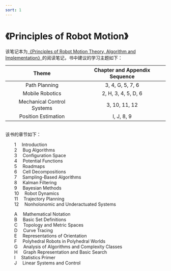 ```yaml
---
sort: 1
---
```


# 《Principles of Robot Motion》

该笔记本为[《Principles of Robot Motion Theory, Algorithm and Implementation》](https://github.com/yangmingustb/planning_books_1)的阅读笔记，书中建议的学习主题如下：

<style>
table
{
    margin: auto;
}
</style>

|Theme|Chapter and Appendix Sequence|
|:----:|:----:|
|Path Planning|3, 4, G, 5, 7, 6|
|Mobile Robotics|2, H, 3, 4, 5, D, 6|
|Mechanical Control Systems|3, 10, 11, 12|
|Position Estimation|I, J, 8, 9|

<br />

该书的章节如下：

   &emsp;&emsp;1   &emsp;Introduction  
   &emsp;&emsp;2   &emsp;Bug Algorithms  
   &emsp;&emsp;3   &emsp;Configuration Space  
   &emsp;&emsp;4   &emsp;Potential Functions  
   &emsp;&emsp;5   &emsp;Roadmaps  
   &emsp;&emsp;6   &emsp;Cell Decompositions  
   &emsp;&emsp;7   &emsp;Sampling-Based Algorithms  
   &emsp;&emsp;8   &emsp;Kalman Filtering  
   &emsp;&emsp;9   &emsp;Bayesian Methods  
   &emsp;&emsp;10  &emsp;Robot Dynamics  
   &emsp;&emsp;11  &emsp;Trajectory Planning  
   &emsp;&emsp;12  &emsp;Nonholonomic and Underactuated Systems  

   &emsp;&emsp;A   &emsp;Mathematical Notation  
   &emsp;&emsp;B   &emsp;Basic Set Definitions  
   &emsp;&emsp;C   &emsp;Topology and Metric Spaces  
   &emsp;&emsp;D   &emsp;Curve Tracing  
   &emsp;&emsp;E   &emsp;Representations of Orientation  
   &emsp;&emsp;F   &emsp;Polyhedral Robots in Polyhedral Worlds  
   &emsp;&emsp;G   &emsp;Analysis of Algorithms and Complexity Classes  
   &emsp;&emsp;H   &emsp;Graph Representation and Basic Search  
   &emsp;&emsp;I   &emsp;Statistics Primer  
   &emsp;&emsp;J   &emsp;Linear Systems and Control

